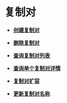# 复制对<a name="ZH-CN_TOPIC_0109214165"></a>

-   **[创建复制对](创建复制对.md)**  

-   **[删除复制对](删除复制对.md)**  

-   **[查询复制对列表](查询复制对列表.md)**  

-   **[查询单个复制对详情](查询单个复制对详情.md)**  

-   **[复制对扩容](复制对扩容.md)**  

-   **[更新复制对名称](更新复制对名称.md)**  


